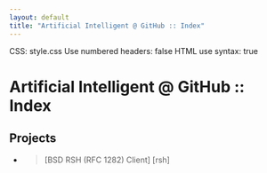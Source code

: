 ```yaml
---
layout: default
title: "Artificial Intelligent @ GitHub :: Index"
---
```


CSS: style.css
Use numbered headers: false
HTML use syntax: true

Artificial Intelligent @ GitHub :: Index
========================================

Projects
--------

* > [BSD RSH (RFC 1282) Client] [rsh]
